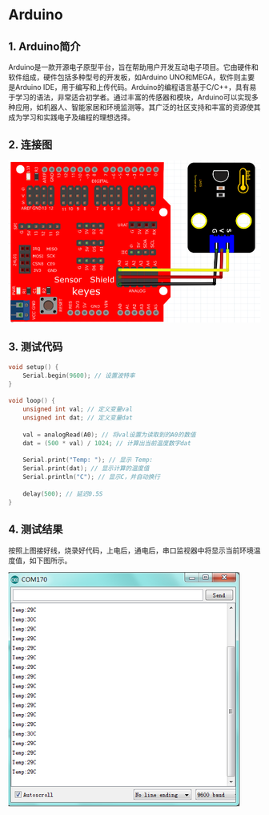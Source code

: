 # Arduino


## 1. Arduino简介  

Arduino是一款开源电子原型平台，旨在帮助用户开发互动电子项目。它由硬件和软件组成，硬件包括多种型号的开发板，如Arduino UNO和MEGA，软件则主要是Arduino IDE，用于编写和上传代码。Arduino的编程语言基于C/C++，具有易于学习的语法，非常适合初学者。通过丰富的传感器和模块，Arduino可以实现多种应用，如机器人、智能家居和环境监测等。其广泛的社区支持和丰富的资源使其成为学习和实践电子及编程的理想选择。  

## 2. 连接图  

![](media/4425264d4dc2cf4159310b66ee2f385f.png)  

## 3. 测试代码  

```cpp  
void setup() {  
    Serial.begin(9600); // 设置波特率  
}  

void loop() {  
    unsigned int val; // 定义变量val  
    unsigned int dat; // 定义变量dat  

    val = analogRead(A0); // 将val设置为读取到的A0的数值  
    dat = (500 * val) / 1024; // 计算出当前温度数字dat  

    Serial.print("Temp: "); // 显示 Temp:  
    Serial.print(dat); // 显示计算的温度值  
    Serial.println("C"); // 显示C，并自动换行  

    delay(500); // 延迟0.5S  
}  
```  

## 4. 测试结果  

按照上图接好线，烧录好代码，上电后，通电后，串口监视器中将显示当前环境温度值，如下图所示。  

![](media/75125e32fb0b9a85abb4ca373810710e.png)


